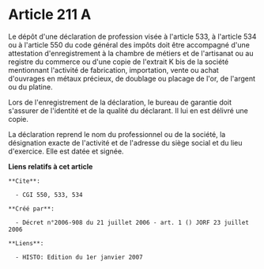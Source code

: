 # Article 211 A

Le dépôt d'une déclaration de profession visée à l'article 533, à l'article 534 ou à l'article 550 du code général des impôts
doit être accompagné d'une attestation d'enregistrement à la chambre de métiers et de l'artisanat ou au registre du commerce
ou d'une copie de l'extrait K bis de la société mentionnant l'activité de fabrication, importation, vente ou achat d'ouvrages
en métaux précieux, de doublage ou placage de l'or, de l'argent ou du platine.

Lors de l'enregistrement de la déclaration, le bureau de garantie doit s'assurer de l'identité et de la qualité du déclarant.
Il lui en est délivré une copie.

La déclaration reprend le nom du professionnel ou de la société, la désignation exacte de l'activité et de l'adresse du siège
social et du lieu d'exercice. Elle est datée et signée.

**Liens relatifs à cet article**

	**Cite**:

	  - CGI 550, 533, 534

	**Créé par**:

	  - Décret n°2006-908 du 21 juillet 2006 - art. 1 () JORF 23 juillet 2006

	**Liens**:

	  - HISTO: Edition du 1er janvier 2007
